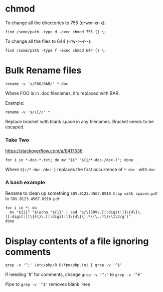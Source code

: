 # chmod

To change all the directories to 755 (drwxr-xr-x):

`find /some/path -type d -exec chmod 755 {} \;`

To change all the files to 644 (-rw-r--r--):

`find /some/path -type f -exec chmod 644 {} \;`

# Bulk Rename files

`rename -v 's/FOO/BAR/' *.doc`

Where FOO is in .doc filenames, it's replaced with BAR.

Example:

`rename -v 's/\[//' *`

Replace bracket with blank space in any filenames. Bracket needs to be escaped.

### Take Two

https://stackoverflow.com/a/8417536

`for i in *-doc-*.txt; do mv "$i" "${i/*-doc-/doc-}"; done`

Where `${i/*-doc-/doc-}` replaces the first occurrence of `*-doc-` with `doc-`


### A bash example

Rename to clean up something `SOV.0123.4567.8910 Crap with spaces.pdf` to `SOV.0123.4567.8910.pdf`

```
for i in *; do
  mv "${i}" "$(echo "${i}" | sed 's/\(SOV\.[[:digit:]]\{4\}\.[[:digit:]]\{4\}\.[[:digit:]]\{4\}\).*\(\..*\)/\1\2/g')"
done
```



# Display contents of a file ignoring comments

`grep -v '^;' /etc/php/8.0/fpm/php.ini | grep -v '^$'`

If needing '#' for comments, change `grep -v '^;'` to `grep -v '^#'`

Pipe to `grep -v '^$'` removes blank lines

